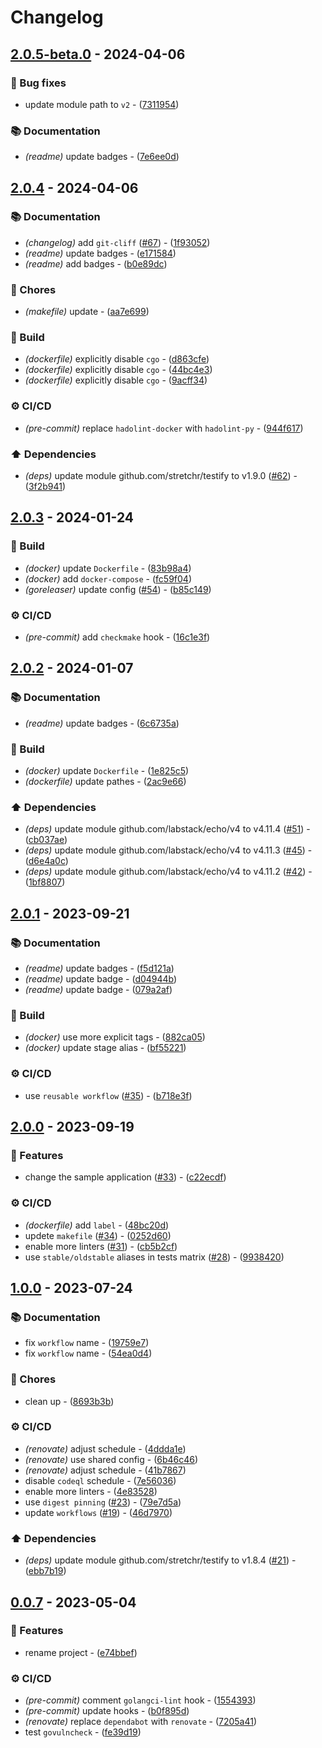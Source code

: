 # Changelog

## [2.0.5-beta.0](https://github.com/DeadNews/deadnews-template-go/compare/v2.0.4...v2.0.5-beta.0) - 2024-04-06

### 🐛 Bug fixes

- update module path to `v2` - ([7311954](https://github.com/DeadNews/deadnews-template-go/commit/731195466984e25879a4f29b4274feff870ede8a))

### 📚 Documentation

- _(readme)_ update badges - ([7e6ee0d](https://github.com/DeadNews/deadnews-template-go/commit/7e6ee0ddf71dde474e89b46a9da9a1937cab9fa0))

## [2.0.4](https://github.com/DeadNews/deadnews-template-go/compare/v2.0.3...v2.0.4) - 2024-04-06

### 📚 Documentation

- _(changelog)_ add `git-cliff` ([#67](https://github.com/DeadNews/deadnews-template-python/issues/67)) - ([1f93052](https://github.com/DeadNews/deadnews-template-go/commit/1f930527660452e569d10576c3b22a82ecc49089))
- _(readme)_ update badges - ([e171584](https://github.com/DeadNews/deadnews-template-go/commit/e171584c9c59e14a67747491b0804189ec3b242a))
- _(readme)_ add badges - ([b0e89dc](https://github.com/DeadNews/deadnews-template-go/commit/b0e89dc0b9c1191933101d2ba7f450a731988f1f))

### 🧹 Chores

- _(makefile)_ update - ([aa7e699](https://github.com/DeadNews/deadnews-template-go/commit/aa7e69997481479e4f0d62a03798d739409e58a8))

### 👷 Build

- _(dockerfile)_ explicitly disable `cgo` - ([d863cfe](https://github.com/DeadNews/deadnews-template-go/commit/d863cfe6533db65d19c5afc3759fe08b621616c6))
- _(dockerfile)_ explicitly disable `cgo` - ([44bc4e3](https://github.com/DeadNews/deadnews-template-go/commit/44bc4e3ccc5c4363af529485ca709ab2e9435f16))
- _(dockerfile)_ explicitly disable `cgo` - ([9acff34](https://github.com/DeadNews/deadnews-template-go/commit/9acff34cd3bd4f065d519ddbc1c95e3f41566aaa))

### ⚙️ CI/CD

- _(pre-commit)_ replace `hadolint-docker` with `hadolint-py` - ([944f617](https://github.com/DeadNews/deadnews-template-go/commit/944f617e6f5ac6913739c760979ae31ce5473d82))

### ⬆️ Dependencies

- _(deps)_ update module github.com/stretchr/testify to v1.9.0 ([#62](https://github.com/DeadNews/deadnews-template-python/issues/62)) - ([3f2b941](https://github.com/DeadNews/deadnews-template-go/commit/3f2b9418c6f51f0622184bb5fd31a9c1a1ca7da8))

## [2.0.3](https://github.com/DeadNews/deadnews-template-go/compare/v2.0.2...v2.0.3) - 2024-01-24

### 👷 Build

- _(docker)_ update `Dockerfile` - ([83b98a4](https://github.com/DeadNews/deadnews-template-go/commit/83b98a41fbaa9d12745ce357c469f807cb1ba121))
- _(docker)_ add `docker-compose` - ([fc59f04](https://github.com/DeadNews/deadnews-template-go/commit/fc59f04a8c95e230dc2157f9285a0f295ffb0cac))
- _(goreleaser)_ update config ([#54](https://github.com/DeadNews/deadnews-template-python/issues/54)) - ([b85c149](https://github.com/DeadNews/deadnews-template-go/commit/b85c1492d90a1b2fef35f57711628c1088deba79))

### ⚙️ CI/CD

- _(pre-commit)_ add `checkmake` hook - ([16c1e3f](https://github.com/DeadNews/deadnews-template-go/commit/16c1e3fd97f15ef4e4b4f1344649dba56cb29090))

## [2.0.2](https://github.com/DeadNews/deadnews-template-go/compare/v2.0.1...v2.0.2) - 2024-01-07

### 📚 Documentation

- _(readme)_ update badges - ([6c6735a](https://github.com/DeadNews/deadnews-template-go/commit/6c6735a1d53cc4a02ae9c59de4fe3f92eeea178a))

### 👷 Build

- _(docker)_ update `Dockerfile` - ([1e825c5](https://github.com/DeadNews/deadnews-template-go/commit/1e825c5aa9ee4c5b8f27b5ace518c726dab848c4))
- _(dockerfile)_ update pathes - ([2ac9e66](https://github.com/DeadNews/deadnews-template-go/commit/2ac9e66809d7cf82750c0df3324408deec7d7ec5))

### ⬆️ Dependencies

- _(deps)_ update module github.com/labstack/echo/v4 to v4.11.4 ([#51](https://github.com/DeadNews/deadnews-template-python/issues/51)) - ([cb037ae](https://github.com/DeadNews/deadnews-template-go/commit/cb037ae81263f354fa2fe054255d6aaf7cfdef89))
- _(deps)_ update module github.com/labstack/echo/v4 to v4.11.3 ([#45](https://github.com/DeadNews/deadnews-template-python/issues/45)) - ([d6e4a0c](https://github.com/DeadNews/deadnews-template-go/commit/d6e4a0cfbae9bac1ece6132fe66d1c57f672843f))
- _(deps)_ update module github.com/labstack/echo/v4 to v4.11.2 ([#42](https://github.com/DeadNews/deadnews-template-python/issues/42)) - ([1bf8807](https://github.com/DeadNews/deadnews-template-go/commit/1bf8807742c84ae90578448a5f50457704b8e139))

## [2.0.1](https://github.com/DeadNews/deadnews-template-go/compare/v2.0.0...v2.0.1) - 2023-09-21

### 📚 Documentation

- _(readme)_ update badges - ([f5d121a](https://github.com/DeadNews/deadnews-template-go/commit/f5d121a5112a3c0308920d0bc038eb6739b2efc6))
- _(readme)_ update badge - ([d04944b](https://github.com/DeadNews/deadnews-template-go/commit/d04944b7cd4301d7553baca3ebea3c83a49dd289))
- _(readme)_ update badge - ([079a2af](https://github.com/DeadNews/deadnews-template-go/commit/079a2af6ab083bb992c0dad6f02fd709898a33ee))

### 👷 Build

- _(docker)_ use more explicit tags - ([882ca05](https://github.com/DeadNews/deadnews-template-go/commit/882ca0589a7dab7aa2f01dd295ef44bef50f8d31))
- _(docker)_ update stage alias - ([bf55221](https://github.com/DeadNews/deadnews-template-go/commit/bf55221ff3d76404549d321c3e0355bbec73ff31))

### ⚙️ CI/CD

- use `reusable workflow` ([#35](https://github.com/DeadNews/deadnews-template-python/issues/35)) - ([b718e3f](https://github.com/DeadNews/deadnews-template-go/commit/b718e3ff9362fedf7ad1f2a05490243ce0b29756))

## [2.0.0](https://github.com/DeadNews/deadnews-template-go/compare/v1.0.0...v2.0.0) - 2023-09-19

### 🚀 Features

- change the sample application ([#33](https://github.com/DeadNews/deadnews-template-python/issues/33)) - ([c22ecdf](https://github.com/DeadNews/deadnews-template-go/commit/c22ecdf0fca8be184ddc461528334cee0fd8d39f))

### ⚙️ CI/CD

- _(dockerfile)_ add `label` - ([48bc20d](https://github.com/DeadNews/deadnews-template-go/commit/48bc20dfbb5301c8d02c6da7ee53b69fc43fa605))
- updete `makefile` ([#34](https://github.com/DeadNews/deadnews-template-python/issues/34)) - ([0252d60](https://github.com/DeadNews/deadnews-template-go/commit/0252d602ef9acd17f0e99f233f05e57611a65c8c))
- enable more linters ([#31](https://github.com/DeadNews/deadnews-template-python/issues/31)) - ([cb5b2cf](https://github.com/DeadNews/deadnews-template-go/commit/cb5b2cfae46db812d3582ddff6788e24e3e8d07b))
- use `stable/oldstable` aliases in tests matrix ([#28](https://github.com/DeadNews/deadnews-template-python/issues/28)) - ([9938420](https://github.com/DeadNews/deadnews-template-go/commit/99384209c0b8b2247c24725b9b2a412258a0d587))

## [1.0.0](https://github.com/DeadNews/deadnews-template-go/compare/v0.0.7...v1.0.0) - 2023-07-24

### 📚 Documentation

- fix `workflow` name - ([19759e7](https://github.com/DeadNews/deadnews-template-go/commit/19759e7b07743ee9873ad7427d8773594d032a76))
- fix `workflow` name - ([54ea0d4](https://github.com/DeadNews/deadnews-template-go/commit/54ea0d4c8c4180241a4286fa67b0e267b2271878))

### 🧹 Chores

- clean up - ([8693b3b](https://github.com/DeadNews/deadnews-template-go/commit/8693b3b2ea89cef678ca66b222b46900dacacb5f))

### ⚙️ CI/CD

- _(renovate)_ adjust schedule - ([4ddda1e](https://github.com/DeadNews/deadnews-template-go/commit/4ddda1e5c0670a53844145806aca62567ff92279))
- _(renovate)_ use shared config - ([6b46c46](https://github.com/DeadNews/deadnews-template-go/commit/6b46c46320e33ce46330ae880c779a49954e66e2))
- _(renovate)_ adjust schedule - ([41b7867](https://github.com/DeadNews/deadnews-template-go/commit/41b7867002f6f56f8085dbba4a786ebb1f81f3d2))
- disable `codeql` schedule - ([7e56036](https://github.com/DeadNews/deadnews-template-go/commit/7e56036c15fed9972cb15c95ef4c857b13a4c946))
- enable more linters - ([4e83528](https://github.com/DeadNews/deadnews-template-go/commit/4e83528a128ee8800672e864a0619e5540c1df61))
- use `digest pinning` ([#23](https://github.com/DeadNews/deadnews-template-python/issues/23)) - ([79e7d5a](https://github.com/DeadNews/deadnews-template-go/commit/79e7d5a5e97d29c5f150da9e377d551fe71bb287))
- update `workflows` ([#19](https://github.com/DeadNews/deadnews-template-python/issues/19)) - ([46d7970](https://github.com/DeadNews/deadnews-template-go/commit/46d7970a069287a5b44c06214f3dfa4f8f437993))

### ⬆️ Dependencies

- _(deps)_ update module github.com/stretchr/testify to v1.8.4 ([#21](https://github.com/DeadNews/deadnews-template-python/issues/21)) - ([ebb7b19](https://github.com/DeadNews/deadnews-template-go/commit/ebb7b190cd8431de541ed4df60d810db4b333729))

## [0.0.7](https://github.com/DeadNews/deadnews-template-go/compare/v0.0.6...v0.0.7) - 2023-05-04

### 🚀 Features

- rename project - ([e74bbef](https://github.com/DeadNews/deadnews-template-go/commit/e74bbef1c7853e88ecf1c533cee2fdd7a1d2470c))

### ⚙️ CI/CD

- _(pre-commit)_ comment `golangci-lint` hook - ([1554393](https://github.com/DeadNews/deadnews-template-go/commit/155439337ebe1b981e60909a528de4904bed8d96))
- _(pre-commit)_ update hooks - ([b0f895d](https://github.com/DeadNews/deadnews-template-go/commit/b0f895dd242c68bc8453ddf96ff08c9d4252df51))
- _(renovate)_ replace `dependabot` with `renovate` - ([7205a41](https://github.com/DeadNews/deadnews-template-go/commit/7205a41b02a937d32add946e4b5cb5a97a4261b7))
- test `govulncheck` - ([fe39d19](https://github.com/DeadNews/deadnews-template-go/commit/fe39d1933ee84df7abf08d10f92526feac770a50))

<!-- generated by git-cliff -->
